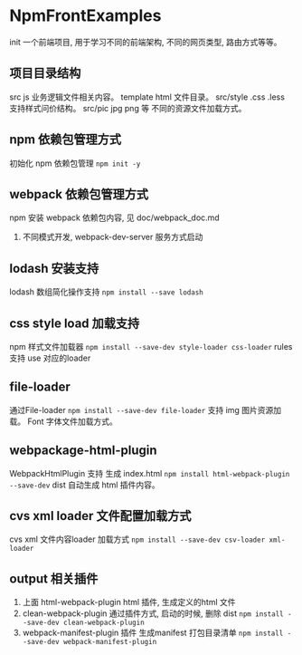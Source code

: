 # NpmFrontExamples
init 一个前端项目, 用于学习不同的前端架构, 不同的网页类型, 路由方式等等。

## 项目目录结构
src js 业务逻辑文件相关内容。
template html 文件目录。
src/style .css .less 支持样式问价结构。
src/pic jpg png 等 不同的资源文件加载方式。

## npm 依赖包管理方式
初始化 npm 依赖包管理 ``` npm init -y ```

## webpack 依赖包管理方式
npm 安装 webpack 依赖包内容, 见 doc/webpack_doc.md
  1. 不同模式开发, webpack-dev-server 服务方式启动

## lodash 安装支持
lodash 数组简化操作支持 ``` npm install --save lodash ``` 

## css style load 加载支持
npm 样式文件加载器 ```npm install --save-dev style-loader css-loader```
rules 支持 use 对应的loader

## file-loader 
通过File-loader ``` npm install --save-dev file-loader ``` 支持 img 图片资源加载。 Font 字体文件加载方式。

## webpackage-html-plugin 
WebpackHtmlPlugin 支持 生成 index.html ``` npm install html-webpack-plugin --save-dev ```
dist 自动生成 html 插件内容。

## cvs xml loader 文件配置加载方式
cvs xml 文件内容loader  加载方式 ``` npm install --save-dev csv-loader xml-loader ```

## output 相关插件
  1. 上面 html-webpack-plugin html 插件, 生成定义的html 文件
  2. clean-webpack-plugin 通过插件方式, 启动的时候, 删除 dist ``` npm install --save-dev clean-webpack-plugin ```
  3. webpack-manifest-plugin 插件 生成manifest 打包目录清单 ``` npm install --save-dev webpack-manifest-plugin ```

